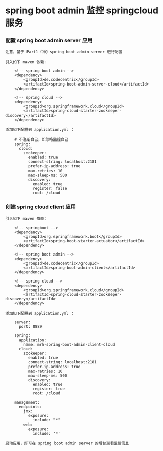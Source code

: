 
# spring boot admin 监控 springcloud 服务

### 配置 spring boot admin server 应用

    注意，基于 Part1 中的 spring boot admin server 进行配置

    引入如下 maven 依赖：

        <!-- spring boot admin -->
        <dependency>
            <groupId>de.codecentric</groupId>
            <artifactId>spring-boot-admin-server-cloud</artifactId>
        </dependency>

        <!-- spring cloud -->
        <dependency>
            <groupId>org.springframework.cloud</groupId>
            <artifactId>spring-cloud-starter-zookeeper-discovery</artifactId>
        </dependency>

    添加如下配置到 application.yml ：

        # 不注册自己，即忽略监控自己
        spring:
          cloud:
            zookeeper:
              enabled: true
              connect-string: localhost:2181
              prefer-ip-address: true
              max-retries: 10
              max-sleep-ms: 500
              discovery:
                enabled: true
                register: false
                root: /cloud

### 创建 spring cloud client 应用

    引入如下 maven 依赖：

        <!-- springboot -->
        <dependency>
            <groupId>org.springframework.boot</groupId>
            <artifactId>spring-boot-starter-actuator</artifactId>
        </dependency>

        <!-- spring boot admin -->
        <dependency>
            <groupId>de.codecentric</groupId>
            <artifactId>spring-boot-admin-client</artifactId>
        </dependency>

        <!-- spring cloud -->
        <dependency>
            <groupId>org.springframework.cloud</groupId>
            <artifactId>spring-cloud-starter-zookeeper-discovery</artifactId>
        </dependency>

    添加如下配置到 application.yml ：

        server:
          port: 8889

        spring:
          application:
            name: mrh-spring-boot-admin-client-cloud
          cloud:
            zookeeper:
              enabled: true
              connect-string: localhost:2181
              prefer-ip-address: true
              max-retries: 10
              max-sleep-ms: 500
              discovery:
                enabled: true
                register: true
                root: /cloud

        management:
          endpoints:
            jmx:
              exposure:
                include: "*"
            web:
              exposure:
                include: '*'

    启动应用，即可在 spring boot admin server 的后台查看监控信息
